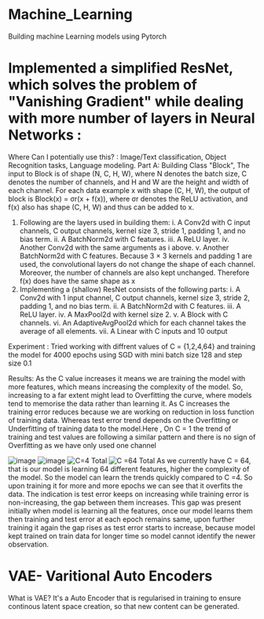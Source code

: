 # Machine_Learning
Building machine Learning models using Pytorch

# Implemented a simplified ResNet, which solves the problem of "Vanishing Gradient" while dealing with more number of layers in Neural Networks :
 Where Can I potentially use this? :  Image/Text classification, Object Recognition tasks, Language modeling.
 Part A: Building Class "Block", 
 The input to Block is of shape (N, C, H, W), where N denotes the batch size, C denotes the number of channels, and H and W are the height and width of each channel.   For each data example x with shape (C, H, W), the output of block is
          Block(x) = σr(x + f(x)),
          where σr denotes the ReLU activation, and f(x) also has shape (C, H, W) and thus can be added to x.
 1. Following are the layers used in building them: 
   i. A Conv2d with C input channels, C output channels, kernel size 3, stride 1, padding 1, and no bias term.
   ii. A BatchNorm2d with C features.
   iii. A ReLU layer.
   iv. Another Conv2d with the same arguments as i above.
   v. Another BatchNorm2d with C features.
   Because 3 × 3 kernels and padding 1 are used, the convolutional layers do not change the shape of each channel. Moreover, the number of channels are also kept        unchanged. Therefore f(x) does have the same shape as x 
 2.  Implementing a (shallow) ResNet consists of the following parts:
  i. A Conv2d with 1 input channel, C output channels, kernel size 3, stride 2, padding 1, and no bias term.
  ii. A BatchNorm2d with C features.
  iii. A ReLU layer.
  iv. A MaxPool2d with kernel size 2.
  v. A Block with C channels.
  vi. An AdaptiveAvgPool2d which for each channel takes the average of all elements.
  vii. A Linear with C inputs and 10 output
  
Experiment : Tried working with diffrent values of C = {1,2,4,64} and training the model for 4000 epochs using SGD with mini batch size 128 and step size 0.1

Results: As the C value increases it means we are training the model with more features, which means increasing the complexity of the model. So, increasing to a far extent might lead to Overfitting the curve, where models tend to memorise the data rather than learning it. As C increases the training error reduces because we are working on reduction in loss function of training data. Whereas test error trend depends on the Overfitting or Underfitting of training data to the model.Here , On C = 1 the trend of training and test values are following a similar pattern and there is no sign of Overfitting as we have only used one channel

![image](https://github.com/LokeshSreenathJ/Machine_Learning/assets/115972450/6eb50c8a-e779-49ea-95e7-ebed3e21baa2)
![image](https://github.com/LokeshSreenathJ/Machine_Learning/assets/115972450/1c80260b-e794-46da-949c-412f302cdac8)
![C=4 Total](https://github.com/LokeshSreenathJ/Machine_Learning/assets/115972450/47ed9ec3-6486-4746-8337-fa0c0e5d9a7f)
![C =64 Total](https://github.com/LokeshSreenathJ/Machine_Learning/assets/115972450/49a18c0a-accf-4f8b-93a3-21d8ad1b5902)
As we currently have C = 64, that is our model is learning 64 different features, higher the complexity of the model. So the model can learn the trends quickly compared to C =4. So upon training it for more and more epochs we can see that it overfits the data. The indication is test error keeps on increasing while training error is non-increasing, the gap between them increases. This gap was present initially when model is learning all the features, once our model learns them then training and test error at each epoch remains same, upon further training it again the gap rises as test error starts to increase, because model kept trained on train data for longer time so model cannot identify the newer observation.

# VAE- Varitional Auto Encoders
 What is VAE? It's a Auto Encoder that is regularised in training to ensure continous latent space creation, so that new content can be generated. 
 
 
